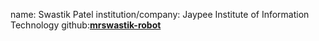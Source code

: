 
name: Swastik Patel
institution/company: Jaypee Institute of Information Technology
github:[**mrswastik-robot**](https://github.com/mrswastik-robot)
